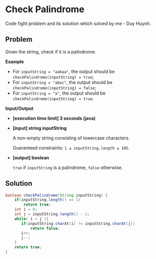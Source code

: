 # Check Palindrome

Code fight problem and its solution which solved by me - Duy Huynh.

## Problem

Given the string, check if it is a palindrome.

**Example**

* For `inputString = "aabaa"`, the output should be
  `checkPalindrome(inputString) = true`;
* For `inputString = "abac"`, the output should be
  `checkPalindrome(inputString) = false`;
* For `inputString = "a"`, the output should be
  `checkPalindrome(inputString) = true`.

**Input/Output**

* **[execution time limit] 3 seconds (java)**

* **[input] string inputString**

    A non-empty string consisting of lowercase characters.

    Guaranteed constraints:
    `1 ≤ inputString.length ≤ 105`.

* **[output] boolean**

    `true` if `inputString` is a palindrome, `false` otherwise.

## Solution

```Java
boolean checkPalindrome(String inputString) {
    if(inputString.length() == 1)
        return true;
    int i = 0; 
    int j = inputString.length() - 1;
    while( i < j ){
       if(inputString.charAt(i) != inputString.charAt(j))
           return false;
       i++;
       j--;
    }
    return true;
}
```
